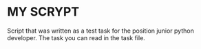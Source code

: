 # MY SCRYPT

Script that was written as a test task for the position junior python developer.
The task you can read in the task file.
